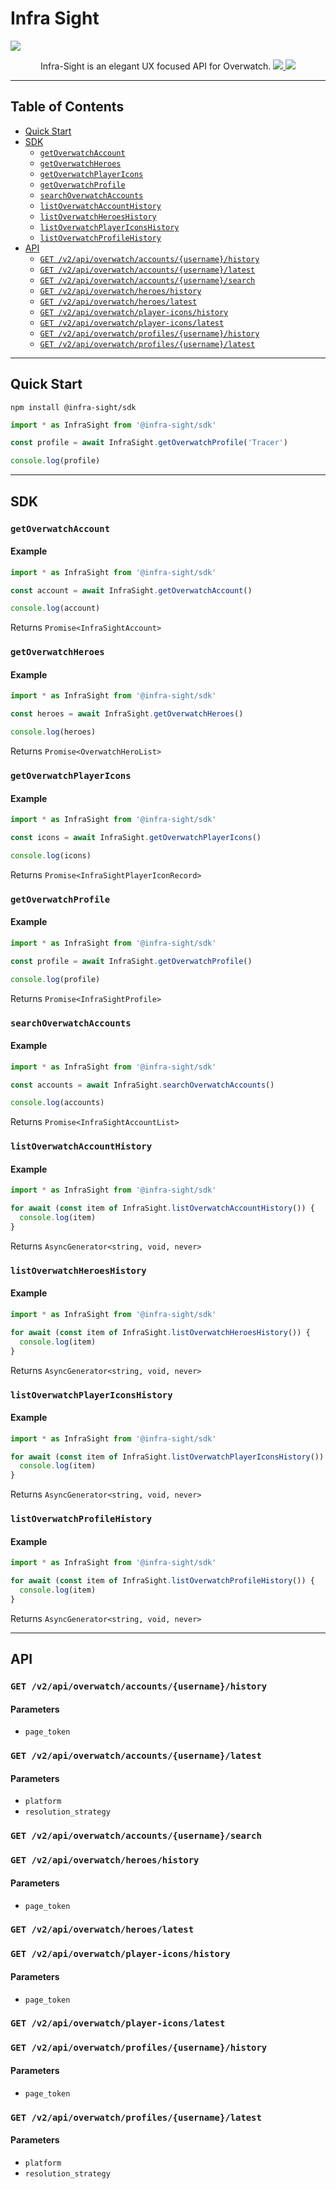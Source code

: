 # Infra Sight

![](https://cdn.aidan.pro/github/infra-sight.png)

<p align='center'>
  Infra-Sight is an elegant UX focused API for Overwatch.
  <a href='https://www.npmjs.com/package/@infra-sight/sdk'>
    <img src="https://img.shields.io/npm/v/@infra-sight/sdk?style=flat-square">
  </a>
  <a href='#api'>
    <img src="https://img.shields.io/website?down_message=Offline&label=API&style=flat-square&up_message=Online&url=https%3A%2F%2Finfra-sight.api.aidan.pro">
  </a>
</p>

---

## Table of Contents

- [Quick Start](#quick-start)
- [SDK](#sdk)
  - [`getOverwatchAccount`](#getoverwatchaccount)
  - [`getOverwatchHeroes`](#getoverwatchheroes)
  - [`getOverwatchPlayerIcons`](#getoverwatchplayericons)
  - [`getOverwatchProfile`](#getoverwatchprofile)
  - [`searchOverwatchAccounts`](#searchoverwatchaccounts)
  - [`listOverwatchAccountHistory`](#listoverwatchaccounthistory)
  - [`listOverwatchHeroesHistory`](#listoverwatchheroeshistory)
  - [`listOverwatchPlayerIconsHistory`](#listoverwatchplayericonshistory)
  - [`listOverwatchProfileHistory`](#listoverwatchprofilehistory)
- [API](#api)
  - [`GET /v2/api/overwatch/accounts/{username}/history`](#get-v2apioverwatchaccountsusernamehistory)
  - [`GET /v2/api/overwatch/accounts/{username}/latest`](#get-v2apioverwatchaccountsusernamelatest)
  - [`GET /v2/api/overwatch/accounts/{username}/search`](#get-v2apioverwatchaccountsusernamesearch)
  - [`GET /v2/api/overwatch/heroes/history`](#get-v2apioverwatchheroeshistory)
  - [`GET /v2/api/overwatch/heroes/latest`](#get-v2apioverwatchheroeslatest)
  - [`GET /v2/api/overwatch/player-icons/history`](#get-v2apioverwatchplayer-iconshistory)
  - [`GET /v2/api/overwatch/player-icons/latest`](#get-v2apioverwatchplayer-iconslatest)
  - [`GET /v2/api/overwatch/profiles/{username}/history`](#get-v2apioverwatchprofilesusernamehistory)
  - [`GET /v2/api/overwatch/profiles/{username}/latest`](#get-v2apioverwatchprofilesusernamelatest)

---

## Quick Start

```shell
npm install @infra-sight/sdk
```

```ts
import * as InfraSight from '@infra-sight/sdk'

const profile = await InfraSight.getOverwatchProfile('Tracer')

console.log(profile)
```

---

## SDK

### `getOverwatchAccount`

#### Example

```ts
import * as InfraSight from '@infra-sight/sdk'

const account = await InfraSight.getOverwatchAccount()

console.log(account)
```

Returns `Promise<InfraSightAccount>`

### `getOverwatchHeroes`

#### Example

```ts
import * as InfraSight from '@infra-sight/sdk'

const heroes = await InfraSight.getOverwatchHeroes()

console.log(heroes)
```

Returns `Promise<OverwatchHeroList>`

### `getOverwatchPlayerIcons`

#### Example

```ts
import * as InfraSight from '@infra-sight/sdk'

const icons = await InfraSight.getOverwatchPlayerIcons()

console.log(icons)
```

Returns `Promise<InfraSightPlayerIconRecord>`

### `getOverwatchProfile`

#### Example

```ts
import * as InfraSight from '@infra-sight/sdk'

const profile = await InfraSight.getOverwatchProfile()

console.log(profile)
```

Returns `Promise<InfraSightProfile>`

### `searchOverwatchAccounts`

#### Example

```ts
import * as InfraSight from '@infra-sight/sdk'

const accounts = await InfraSight.searchOverwatchAccounts()

console.log(accounts)
```

Returns `Promise<InfraSightAccountList>`

### `listOverwatchAccountHistory`

#### Example

```ts
import * as InfraSight from '@infra-sight/sdk'

for await (const item of InfraSight.listOverwatchAccountHistory()) {
  console.log(item)
}
```

Returns `AsyncGenerator<string, void, never>`

### `listOverwatchHeroesHistory`

#### Example

```ts
import * as InfraSight from '@infra-sight/sdk'

for await (const item of InfraSight.listOverwatchHeroesHistory()) {
  console.log(item)
}
```

Returns `AsyncGenerator<string, void, never>`

### `listOverwatchPlayerIconsHistory`

#### Example

```ts
import * as InfraSight from '@infra-sight/sdk'

for await (const item of InfraSight.listOverwatchPlayerIconsHistory()) {
  console.log(item)
}
```

Returns `AsyncGenerator<string, void, never>`

### `listOverwatchProfileHistory`

#### Example

```ts
import * as InfraSight from '@infra-sight/sdk'

for await (const item of InfraSight.listOverwatchProfileHistory()) {
  console.log(item)
}
```

Returns `AsyncGenerator<string, void, never>`

---

## API

### `GET /v2/api/overwatch/accounts/{username}/history`

#### Parameters

- `page_token`

### `GET /v2/api/overwatch/accounts/{username}/latest`

#### Parameters

- `platform`
- `resolution_strategy`

### `GET /v2/api/overwatch/accounts/{username}/search`

### `GET /v2/api/overwatch/heroes/history`

#### Parameters

- `page_token`

### `GET /v2/api/overwatch/heroes/latest`

### `GET /v2/api/overwatch/player-icons/history`

#### Parameters

- `page_token`

### `GET /v2/api/overwatch/player-icons/latest`

### `GET /v2/api/overwatch/profiles/{username}/history`

#### Parameters

- `page_token`

### `GET /v2/api/overwatch/profiles/{username}/latest`

#### Parameters

- `platform`
- `resolution_strategy`

